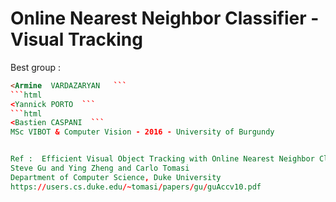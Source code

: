 #  Online Nearest Neighbor Classifier  -  Visual Tracking
 Best group :
 ```html
<Armine  VARDAZARYAN   ```
 ```html
<Yannick PORTO  ```
 ```html
<Bastien CASPANI  ``` 
 MSc VIBOT & Computer Vision - 2016 - University of Burgundy
 
 
 Ref :  Efficient Visual Object Tracking with Online Nearest Neighbor Classifier
Steve Gu and Ying Zheng and Carlo Tomasi
Department of Computer Science, Duke University
https://users.cs.duke.edu/~tomasi/papers/gu/guAccv10.pdf
